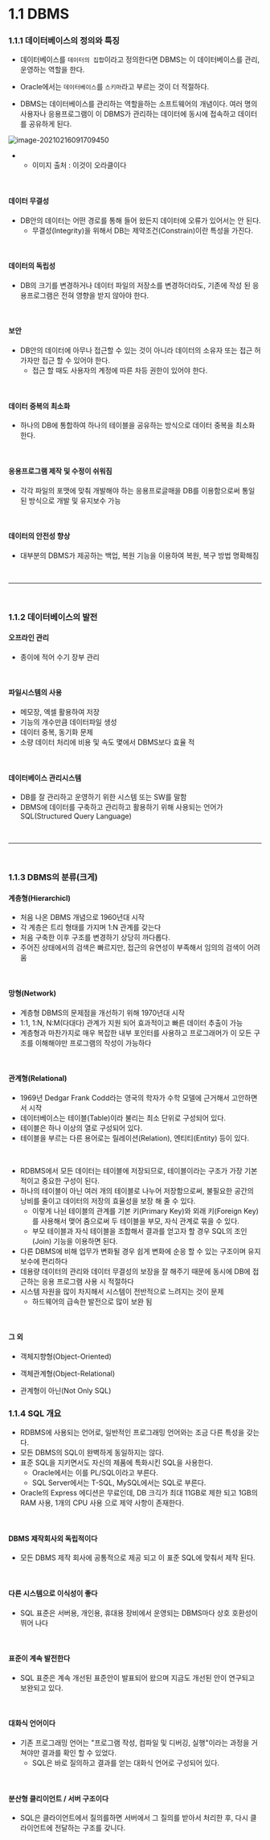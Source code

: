 # 1.1 DBMS

### 1.1.1 데이터베이스의 정의와 특징

- 데이터베이스를 `데이터의 집합`이라고 정의한다면 DBMS는 이 데이터베이스를 관리, 운영하는 역할을 한다.

- Oracle에서는 `데이터베이스`를 `스키마`라고 부르는 것이 더 적절하다.

- DBMS는 데이터베이스를 관리하는 역할을하는 소프트웨어의 개념이다. 여러 명의 사용자나 응용프로그램이 이 DBMS가 관리하는 데이터에 동시에 접속하고 데이터를 공유하게 된다.

 

![image-20210216091709450](C:\Users\zz238\AppData\Roaming\Typora\typora-user-images\image-20210216091709450.png)

- - 이미지 출처 : 이것이 오라클이다

<br/>

#### 데이터 무결성

- DB안의 데이터는 어떤 경로를 통해 들어 왔든지 데이터에 오류가 있어서는 안 된다.
  - 무결성(Integrity)을 위해서  DB는 제약조건(Constrain)이란 특성을 가진다.

<br/>

#### 데이터의 독립성

- DB의 크기를 변경하거나 데이터 파일의 저장소를 변경하더라도, 기존에 작성 된 응용프로그램은 전혀 영향을 받지 않아야 한다.

<br/>

#### 보안

- DB안의 데이터에 아무나 접근할 수 있는 것이 아니라 데이터의 소유자 또는 접근 허가자만 접근 할 수 있어야 한다.
  - 접근 할 때도 사용자의 계정에 따른 차등 권한이 있어야 한다.

<br/>

#### 데이터 중복의 최소화

- 하나의 DB에 통합하여 하나의 테이블을 공유하는 방식으로 데이터 중복을 최소화 한다.

<br/>

#### 응용프로그램 제작 및 수정이 쉬워짐

- 각각 파일의 포맷에 맞춰 개발해야 하는 응용프로글매을 DB를 이용함으로써 통일 된 방식으로 개발 및 유지보수 가능

<br/>

#### 데이터의 안전성 향상

- 대부분의 DBMS가 제공하는 백업, 복원 기능을 이용하여 복원, 복구 방법 명확해짐

<br/>

---

<br/>

### 1.1.2 데이터베이스의 발전

#### 오프라인 관리

- 종이에 적어 수기 장부 관리

<br/>

#### 파일시스템의 사용

- 메모장, 엑셀 활용하여 저장
- 기능의 개수만큼 데이터파일 생성
- 데이터 중복, 동기화 문제
- 소량 데이터 처리에 비용 및 속도 몇에서 DBMS보다 효율 적

<br/>

#### 데이터베이스 관리시스템

- DB를 잘 관리하고 운영하기 위한 시스템 또는 SW를 말함
- DBMS에 데이터를 구축하고 관리하고 활용하기 위해 사용되는 언어가  SQL(Structured Query Language)

<br/>

---

<br/>

### 1.1.3 DBMS의 분류(크게)

#### 계층형(Hierarchicl)

- 처음 나온 DBMS 개념으로 1960년대 시작
- 각 계층은 트리 형태를 가지며 1:N 관계를 갖는다
- 처음 구축한 이후 구조를 변경하기 상당히 까다롭다.
- 주어진 상태에서의 검색은 빠르지만, 접근의 유연성이 부족해서 임의의 검색이 어려움

<br/>

#### 망형(Network)

- 계층형 DBMS의 문제점을 개선하기 위해 1970년대 시작
- 1:1, 1:N, N:M(다대다) 관계가 지원 되어 효과적이고 빠른 데이터 추출이 가능
- 계층형과 마찬가지로 매우 복잡한 내부 포인터를 사용하고 프로그래머가 이 모든 구조를 이해해야만 프로그램의 작성이 가능하다

<br/>

#### 관계형(Relational)

- 1969년 Dedgar Frank Codd라는 영국의 학자가 수학 모델에 근거해서 고안하면서 시작
- 데이터베이스는 테이블(Table)이라 불리는 최소 단위로 구성되어 있다.
- 테이블은 하나 이상의 열로 구성되어 있다.
- 테이블을 부르는 다른 용어로는 릴레이션(Relation), 엔티티(Entity) 등이 있다.

<br/>

- RDBMS에서 모든 데이터는 테이블에 저장되므로, 테이블이라는 구조가 가장 기본적이고 중요한 구성이 된다.
- 하나의 테이블이 아닌 여러 개의 테이블로 나누어 저장함으로써, 불필요한 공간의 낭비를 줄이고 데이터의 저장의 효율성을 보장 해 줄 수 있다.
  - 이렇게 나뉜 테이블의 관계를 기본 키(Primary Key)와 외래 키(Foreign Key)를 사용해서 맺어 줌으로써 두 테이블을 부모, 자식 관계로 묶을 수 있다.
  - 부모 테이블과 자식 테이블을 조합해서 결과를 얻고자 할 경우 SQL의 조인(Join) 기능을 이용하면 된다.
- 다른 DBMS에 비해 업무가 변화될 경우 쉽게 변화에 순응 할 수 있는 구조이며 유지보수에 편리하다
- 데용량 데이터의 관리와 데이터 무결성의 보장을 잘 해주기 때문에 동시에 DB에 접근하는 응용 프로그램 사용 시 적절하다
- 시스템 자원을 많이 차지해서 시스템이 전반적으로 느려지는 것이 문제
  - 하드웨어의 급속한 발전으로 많이 보완 됨

<br/>

#### 그 외

- 객체지향형(Object-Oriented)
- 객체관계형(Object-Relational)

- 관계형이 아닌(Not Only SQL)

  

### 1.1.4 SQL 개요

- RDBMS에 사용되는 언어로, 일반적인 프로그래밍 언어와는 조금 다른 특성을 갖는다.
- 모든 DBMS의 SQL이 완벽하게 동일하지는 않다.
- 표준 SQL을 지키면서도 자신의 제품에 특화시킨 SQL을 사용한다.
  - Oracle에서는 이를 PL/SQL이라고 부른다.
  - SQL Server에서는 T-SQL, MySQL에서는 SQL로 부른다.
- Oracle의 Express 에디션은 무료인데, DB 크긱가 최대 11GB로 제한 되고 1GB의 RAM 사용, 1개의 CPU 사용 으로 제약 사항이 존재한다.

<br/>

#### DBMS 제작회사외 독립적이다

- 모든 DBMS 제작 회사에 공통적으로 제공 되고 이 표준 SQL에 맞춰서 제작 된다.

<br/>

#### 다른 시스템으로 이식성이 좋다

- SQL 표준은 서버용, 개인용, 휴대용 장비에서 운영되는 DBMS마다 상호 호환성이 뛰어 나다

<br/>

#### 표준이 계속 발전한다

- SQL 표준은 계속 개선된 표준안이 발표되어 왔으며 지금도 개선된 안이 연구되고 보완되고 있다.

<br/>

#### 대화식 언어이다

- 기존 프로그래밍 언어는 "프로그램 작성, 컴파일 및 디버깅, 실행"이라는 과정을 거쳐야만 결과를 확인 할 수 있었다.
  - SQL은 바로 질의하고 결과를 얻는 대화식 언어로 구성되어 있다.

<br/>

#### 분산형 클리이언트 / 서버 구조이다

- SQL은 클라이언트에서 질의를하면 서버에서 그 질의를 받아서 처리한 후, 다시 클라이언트에 전달하는 구조를 갖니다.

<br/>

